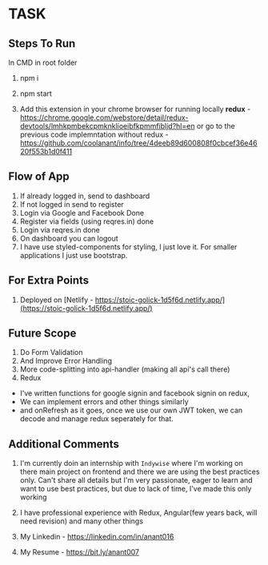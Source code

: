 # TASK

## Steps To Run

In CMD in root folder

1. npm i
2. npm start

3. Add this extension in your chrome browser for running locally **redux** -https://chrome.google.com/webstore/detail/redux-devtools/lmhkpmbekcpmknklioeibfkpmmfibljd?hl=en
   or go to the previous code implemntation without redux - https://github.com/coolanant/info/tree/4deeb89d600808f0cbcef36e4620f553b1d0f411

## Flow of App

1. If already logged in, send to dashboard
2. If not logged in send to register
3. Login via Google and Facebook Done
4. Register via fields (using reqres.in) done
5. Login via reqres.in done
6. On dashboard you can logout
7. I have use styled-components for styling, I just love it. For smaller applications I just use bootstrap.

## For Extra Points

1. Deployed on [Netlify - https://stoic-golick-1d5f6d.netlify.app/](https://stoic-golick-1d5f6d.netlify.app/)

## Future Scope

1. Do Form Validation
2. And Improve Error Handling
3. More code-splitting into api-handler (making all api's call there)
4. Redux

- I've written functions for google signin and facebook signin on redux,
- We can implement errors and other things similarly
- and onRefresh as it goes, once we use our own JWT token, we can decode and manage redux seperately for that.

## Additional Comments

1. I'm currently doin an internship with `Indywise` where I'm working on there main project on frontend and there we are using the best practices only. Can't share all details but I'm very passionate, eager to learn and want to use best practices, but due to lack of time, I've made this only working

2. I have professional experience with Redux, Angular(few years back, will need revision) and many other things

3. My Linkedin - https://linkedin.com/in/anant016

4. My Resume - https://bit.ly/anant007

